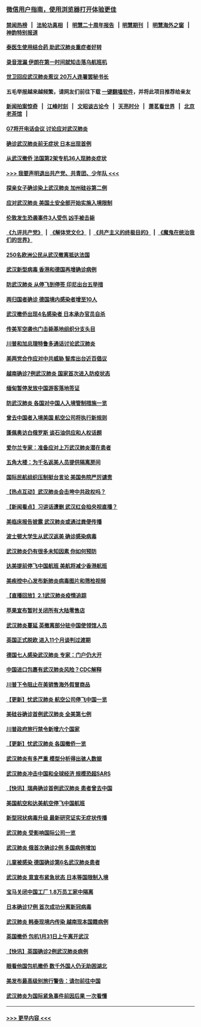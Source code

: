 ### [微信用户指南，使用浏览器打开体验更佳](https://github.com/gfw-breaker/banned-news1/blob/master/indexes/wechat-guide.md?t=0)
#### [禁闻热榜](热点新闻.md?t=0)  &nbsp;&nbsp;|&nbsp;&nbsp; [法轮功真相](https://github.com/gfw-breaker/truth/blob/master/README.md?t=0) &nbsp;&nbsp;|&nbsp;&nbsp; [明慧二十周年报告](https://github.com/gfw-breaker/mh-reports/blob/master/README.md?t=0) &nbsp;&nbsp;|&nbsp;&nbsp;[明慧期刊](https://github.com/gfw-breaker/mh-qikan) &nbsp;&nbsp;|&nbsp;&nbsp; [明慧海外之窗](https://github.com/gfw-breaker/mh-news/blob/master/README.md?t=0) &nbsp;&nbsp;|&nbsp;&nbsp; [神韵特别报道](https://github.com/gfw-breaker/mh-news/blob/master/shenyun.md?t=0)
#### [泰医生使用结合药 助武汉肺炎重症者好转](../pages/nsc418/n11842096.md?t=02040355) 
#### [录音泄漏 伊朗在第一时间就知击落乌航班机](../pages/nsc418/n11842002.md?t=02040355) 
#### [世卫回应武汉肺炎惹议 20万人连署罢秘书长](../pages/nsc418/n11841664.md?t=02040355) 
#### 五毛举报越来越频繁，请网友们前往下载 [一键翻墙软件](https://github.com/gfw-breaker/ssr-accounts)，并将此项目推荐给亲友
#### [新闻拍案惊奇](https://github.com/gfw-breaker/banned-news1/blob/master/pages/link4.md) &nbsp;&nbsp;|&nbsp;&nbsp; [江峰时刻](https://github.com/gfw-breaker/banned-news1/blob/master/pages/link4.md) &nbsp;&nbsp;|&nbsp;&nbsp; [文昭谈古论今](https://github.com/gfw-breaker/banned-news1/blob/master/pages/link4.md) &nbsp;&nbsp;|&nbsp;&nbsp; [天亮时分](https://github.com/gfw-breaker/banned-news1/blob/master/pages/link4.md) &nbsp;&nbsp;|&nbsp;&nbsp; [萧茗看世界](https://github.com/gfw-breaker/banned-news1/blob/master/pages/link4.md) &nbsp;&nbsp;|&nbsp;&nbsp; [北京老茶馆](https://github.com/gfw-breaker/banned-news1/blob/master/pages/link4.md) &nbsp;&nbsp;|&nbsp;&nbsp; 
#### [G7将开电话会议 讨论应对武汉肺炎](../pages/nsc418/n11841658.md?t=02040355) 
#### [确诊武汉肺炎前无症状 日本出现首例](../pages/nsc418/n11841567.md?t=02040355) 
#### [从武汉撤侨 法国第2架专机36人现肺炎症状](../pages/nsc418/n11841382.md?t=02040355) 
#### [>>> 我要声明退出共产党、共青团、少年队 <<<](https://github.com/begood0513/goodnews/blob/master/quit/letter.md) 
#### [探亲女子确诊染上武汉肺炎 加州硅谷第二例](../pages/nsc418/n11839784.md?t=02040355) 
#### [应对武汉肺炎 美国土安全部开始实施入境限制](../pages/nsc418/n11839729.md?t=02040355) 
#### [伦敦发生恐袭事件3人受伤 凶手被击毙](../pages/nsc418/n11839442.md?t=02040355) 
#### [《九评共产党》](https://github.com/begood0513/9ping.md/blob/master/README.md) &nbsp;|&nbsp; [《解体党文化》](../../../../jtdwh.md/blob/master/README.md)  &nbsp;|&nbsp; [《共产主义的终极目的》](../../../../gczydzjmd.md/blob/master/README.md) &nbsp;|&nbsp; [《魔鬼在统治我们的世界》](../../../../mgztzwmdsj.md/blob/master/README.md) 
#### [250名欧洲公民从武汉撤离抵达法国](../pages/nsc418/n11839438.md?t=02040355) 
#### [武汉新型病毒 香港和德国再增确诊病例](../pages/nsc418/n11839381.md?t=02040355) 
#### [防武汉肺炎 从停飞到停签 印尼出台五举措](../pages/nsc418/n11839282.md?t=02040355) 
#### [两归国者确诊 德国境内感染者增至10人](../pages/nsc418/n11839164.md?t=02040355) 
#### [武汉撤侨出现4名感染者 日本承办官员自杀](../pages/nsc418/n11839044.md?t=02040355) 
#### [传美军空袭也门击毙基地组织分支头目](../pages/nsc418/n11839210.md?t=02040355) 
#### [川普和加总理特鲁多通话讨论武汉肺炎](../pages/nsc418/n11839128.md?t=02040355) 
#### [美两党合作应对中共威胁 智库出台近百倡议](../pages/nsc418/n11838437.md?t=02040355) 
#### [越南确诊7例武汉肺炎 国家首次进入防疫状态](../pages/nsc418/n11838860.md?t=02040355) 
#### [缅甸暂停发放中国游客落地签证](../pages/nsc418/n11838730.md?t=02040355) 
#### [防武汉肺炎 各国对中国人入境管制措施一览](../pages/nsc418/n11838726.md?t=02040355) 
#### [曾去中国者入境美国 航空公司将执行新规则](../pages/nsc418/n11838375.md?t=02040355) 
#### [蓬佩奥访白俄罗斯 谈石油供应和人权话题](../pages/nsc418/n11838242.md?t=02040355) 
#### [爱尔兰专家：准备应对上万武汉肺炎潜在患者](../pages/nsc418/n11837978.md?t=02040355) 
#### [五角大楼：为千名返美人员提供隔离房间](../pages/nsc418/n11837831.md?t=02040355) 
#### [国际民航组织压制挺台言论 美国务院严厉谴责](../pages/nsc418/n11837791.md?t=02040355) 
#### [【热点互动】武汉肺炎会击垮中共政权吗？](../pages/nsc418/n11837779.md?t=02040355) 
#### [【新闻看点】习讲话遭删 武汉红会掐央视直播？](../pages/nsc418/n11837573.md?t=02040355) 
#### [美临床报告披露 武汉肺炎或通过粪便传播](../pages/nsc418/n11837626.md?t=02040355) 
#### [波士顿大学生从武汉返美 确诊感染病毒](../pages/nsc418/n11837580.md?t=02040355) 
#### [武汉肺炎仍有很多未知因素 你如何预防](../pages/nsc418/n11837666.md?t=02040355) 
#### [达美提前停飞中国航班 美航将减少香港航班](../pages/nsc418/n11837649.md?t=02040355) 
#### [美疾控中心发布新肺炎病毒图片和筛检视频](../pages/nsc418/n11837491.md?t=02040355) 
#### [【直播回放】2.1武汉肺炎疫情追踪](../pages/nsc418/n11837232.md?t=02040355) 
#### [苹果宣布暂时关闭所有大陆零售店](../pages/nsc418/n11837097.md?t=02040355) 
#### [武汉肺炎蔓延 英撤离部分驻中国使领馆人员](../pages/nsc418/n11837061.md?t=02040355) 
#### [英国正式脱欧 进入11个月谈判过渡期](../pages/nsc418/n11836911.md?t=02040355) 
#### [德国七人感染武汉肺炎 专家：门户仍大开](../pages/nsc418/n11836344.md?t=02040355) 
#### [中国进口包裹有武汉肺炎风险？CDC解释](../pages/nsc418/n11836321.md?t=02040355) 
#### [川普下令阻止在美销售海外假冒商品](../pages/nsc418/n11836261.md?t=02040355) 
#### [【更新】忧武汉肺炎 航空公司停飞中国一览](../pages/nsc418/n11835931.md?t=02040355) 
#### [美硅谷确诊首例武汉肺炎 全美第七例](../pages/nsc418/n11836093.md?t=02040355) 
#### [川普政府旅行禁令新增六个国家](../pages/nsc418/n11836083.md?t=02040355) 
#### [【更新】忧武汉肺炎 各国撤侨一览](../pages/nsc418/n11835673.md?t=02040355) 
#### [武汉肺炎有多严重 模型分析得出骇人数据](../pages/nsc418/n11835829.md?t=02040355) 
#### [武汉肺炎冲击中国和全球经济 规模恐超SARS](../pages/nsc418/n11835652.md?t=02040355) 
#### [【快讯】瑞典确诊首例武汉肺炎 患者曾去中国](../pages/nsc418/n11835675.md?t=02040355) 
#### [美国航空和达美航空停飞中国航班](../pages/nsc418/n11835567.md?t=02040355) 
#### [新型冠状病毒升级 最新研究证实无症状传播](../pages/nsc418/n11835589.md?t=02040355) 
#### [武汉肺炎 受影响国际公司一览](../pages/nsc418/n11835538.md?t=02040355) 
#### [武汉肺炎 俄首次确诊2例 多国病例增加](../pages/nsc418/n11835295.md?t=02040355) 
#### [儿童被感染 德国确诊第6名武汉肺炎患者](../pages/nsc418/n11835338.md?t=02040355) 
#### [武汉肺炎 意宣布紧急状态 日本等国限制入境](../pages/nsc418/n11835062.md?t=02040355) 
#### [宝马关闭中国工厂 1.8万员工家中隔离](../pages/nsc418/n11835128.md?t=02040355) 
#### [日本确诊17例 首次成功分离新冠病毒](../pages/nsc418/n11834975.md?t=02040355) 
#### [武汉肺炎 韩泰现境内传染 越南现本国籍病例](../pages/nsc418/n11834857.md?t=02040355) 
#### [英国撤侨 包机1月31日上午离开武汉](../pages/nsc418/n11834808.md?t=02040355) 
#### [【快讯】英国确诊2例武汉肺炎病例](../pages/nsc418/n11834824.md?t=02040355) 
#### [眼看他国包机撤侨 数千外国人仍无助困湖北](../pages/nsc418/n11834010.md?t=02040355) 
#### [美发布最高级别旅行警告：请勿前往中国](../pages/nsc418/n11834038.md?t=02040355) 
#### [武汉肺炎为国际紧急事件前因后果 一次看懂](../pages/nsc418/n11833893.md?t=02040355) 

----
#### [ >>> 更早内容 <<< ](../indexes/nsc418-earlier.md)
